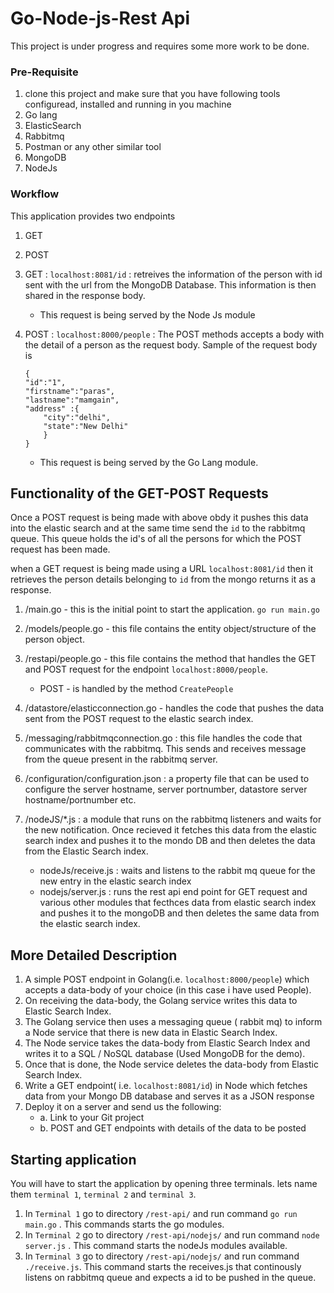 # Go-Node-js-Rest Api

This project is under progress and requires some more work to be done.

### Pre-Requisite

1. clone this project and make sure that you have following tools configuread, installed and running in you machine
2. Go lang
3. ElasticSearch 
4. Rabbitmq
5. Postman or any other similar tool
6. MongoDB
7. NodeJs

### Workflow

This application provides two endpoints
1. GET
2. POST

1. GET : `localhost:8081/id` : retreives the information of the person with id sent with the url from the MongoDB Database. This information is then shared in the response body.

   -  This request is being served by the Node Js module  

2. POST : `localhost:8000/people` : The POST methods accepts a body with the detail of a person as the request body. Sample of the request body is

	```
	{
	"id":"1",
	"firstname":"paras",
	"lastname":"mamgain",
	"address" :{
		"city":"delhi",
		"state":"New Delhi"
		}
	}
	```
   - This request is being served by the Go Lang module.

## Functionality of the GET-POST Requests

Once a POST request is being made with above obdy it pushes this data into the elastic search and at the same time send the `id` to the rabbitmq queue. This queue holds the id's of all the persons for which the POST request has been made. 

when a GET request is being made using a URL `localhost:8081/id` then it retrieves the person details belonging to `id` from the mongo returns it as a response.

1. /main.go - this is the initial point to start the application. `go run main.go`
2. /models/people.go - this file contains the entity object/structure of the person object.
3. /restapi/people.go - this file contains the method that handles the GET and POST request for the endpoint `localhost:8000/people`.
    - POST - is handled by the method `CreatePeople`
4. /datastore/elasticconnection.go - handles the code that pushes the data sent from the POST request to the elastic search index.
5. /messaging/rabbitmqconnection.go : this file handles the code that communicates with the rabbitmq. This sends and receives message from the queue present in the rabbitmq server.

6. /configuration/configuration.json :  a property file that can be used to configure the server hostname, server portnumber, datastore server  hostname/portnumber etc.


7. /nodeJS/*.js : a module that runs on the rabbitmq listeners and waits for the new notification. Once recieved it fetches this data from the elastic search index and pushes it to the mondo DB and then deletes the data from the Elastic Search index.
    
	- nodeJs/receive.js : waits and listens to the rabbit mq queue for the new entry in the elastic search index
	- nodejs/server.js : runs the rest api end point for GET request and various other modules that fecthces data from elastic search index and pushes it to the mongoDB and then deletes the same data from the elastic search index. 


## More Detailed Description

1.	A simple POST endpoint in Golang(i.e. `localhost:8000/people`) which accepts a data-body of your choice (in this case i have used People). 
2.	On receiving the data-body, the Golang service writes this data to Elastic Search Index.
3.	The Golang service then uses a messaging queue ( rabbit mq) to inform a Node service that there is new data in Elastic Search Index.
4.	The Node service takes the data-body from Elastic Search Index and writes it to a SQL / NoSQL database (Used MongoDB for the demo).
5.	Once that is done, the Node service deletes the data-body from Elastic Search Index.
6.	Write a GET endpoint( i.e. `localhost:8081/id`) in Node which fetches data from your Mongo DB database and serves it as a JSON response
7.	Deploy it on a server and send us the following:
	- a.	Link to your Git project
	- b.	POST and GET endpoints with details of the data to be posted


##  Starting application

You will have to start the application by opening three terminals. lets name them `terminal 1`, `terminal 2` and `terminal 3`. 
1. In `Terminal 1` go to directory `/rest-api/` and run command `go run main.go` . This commands starts the go modules.
2. In `Terminal 2` go to directory `/rest-api/nodejs/` and run command `node server.js` . This command starts the nodeJs modules available.
3. In `Terminal 3` go to directory `/rest-api/nodejs/` and run command `./receive.js`. This command starts the receives.js that continously listens on rabbitmq queue and expects a id to be pushed in the queue.